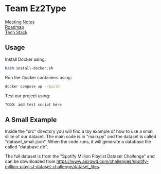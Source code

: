 # Team Ez2Type

[Meeting Notes](https://github.com/KirillTregubov/csc302/tree/main/docs)<br>
[Roadmap](https://github.com/KirillTregubov/csc302/blob/main/docs/Roadmap.md)<br>
[Tech Stack](https://github.com/KirillTregubov/csc302/blob/main/docs/TechStack.md)<br>

## Usage

Install Docker using:
```sh
bash install-docker.sh
```

Run the Docker containers using:

```sh
docker compose up --build
```

Test our project using:
```sh
TODO: add test script here
```

## A Small Example
Inside the "src" directory you will find a toy example of how to use a small slice of our dataset. The main code is in "main.py" and the dataset is called "dataset_small.json". When the code runs, it will generate a database file called "database.db".

The full dataset is from the "Spotify Million Playlist Dataset Challenge" and can be downloaded from https://www.aicrowd.com/challenges/spotify-million-playlist-dataset-challenge/dataset_files.
